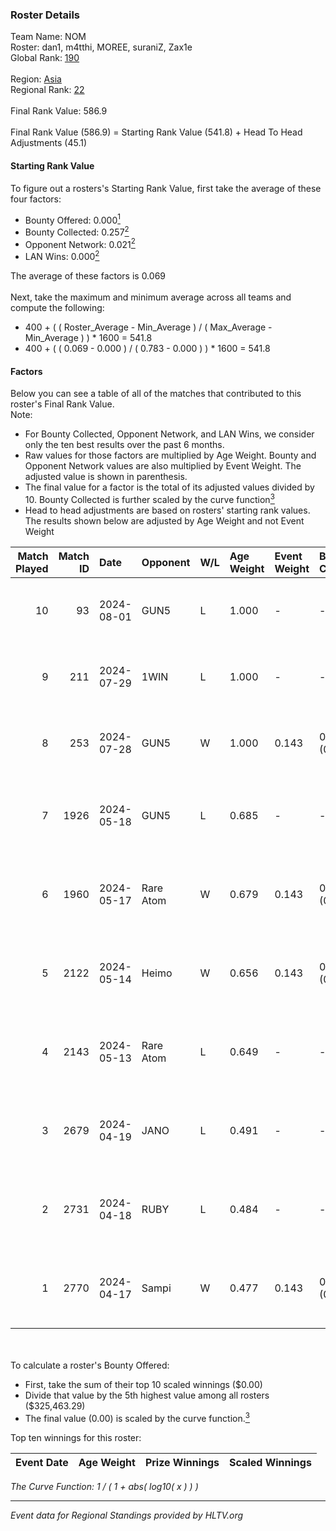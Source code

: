 ### Roster Details<br />
Team Name: NOM<br />
Roster: dan1, m4tthi, MOREE, suraniZ, Zax1e<br />
Global Rank: [190](../standings_global.md)<br />
<br />
Region: [Asia]( ../standings_asia.md)<br />
Regional Rank: [22]( ../standings_asia.md)<br />
<br />
Final Rank Value:  586.9<br />
<br />
Final Rank Value (586.9) = Starting Rank Value (541.8) + Head To Head Adjustments (45.1)<br />

#### Starting Rank Value<br />
To figure out a rosters's Starting Rank Value, first take the average of these four factors:<br />
- Bounty Offered: 0.000[<sup>1</sup>](#table2)
- Bounty Collected: 0.257[<sup>2</sup>](#table1)
- Opponent Network: 0.021[<sup>2</sup>](#table1)
- LAN Wins: 0.000[<sup>2</sup>](#table1)

The average of these factors is 0.069<br />
<br />
Next, take the maximum and minimum average across all teams and compute the following:<br />
- 400 + ( ( Roster_Average - Min_Average ) / ( Max_Average - Min_Average ) ) * 1600 = 541.8
- 400 + ( ( 0.069 - 0.000 ) / ( 0.783 - 0.000 ) ) * 1600 = 541.8


#### Factors<br />
Below you can see a table of all of the matches that contributed to this roster's Final Rank Value.<br />
Note:<br />

- For Bounty Collected, Opponent Network, and LAN Wins, we consider only the ten best results over the past 6 months.
- Raw values for those factors are multiplied by Age Weight. Bounty and Opponent Network values are also multiplied by Event Weight. The adjusted value is shown in parenthesis.
- The final value for a factor is the total of its adjusted values divided by 10. Bounty Collected is further scaled by the curve function[<sup>3</sup>](#curveFunction)
- Head to head adjustments are based on rosters' starting rank values. The results shown below are adjusted by Age Weight and not Event Weight
<span id="table1"></span><br />


| Match Played | Match ID | Date       | Opponent  | W/L | Age Weight | Event Weight | Bounty Collected | Opponent Network | LAN Wins  | H2H Adj. | Roster                               |
| -: | -: | :- | :- | :- | :- | :- | :- | :- | :- | -: | :- |
|           10 |       93 | 2024-08-01 | GUN5      | L   | 1.000      | -            | -                | -                | -         |    -5.56 | dan1, m4tthi, MOREE, suraniZ, Zax1e  |
|            9 |      211 | 2024-07-29 | 1WIN      | L   | 1.000      | -            | -                | -                | -         |    -3.15 | dan1, m4tthi, MOREE, suraniZ, Zax1e  |
|            8 |      253 | 2024-07-28 | GUN5      | W   | 1.000      | 0.143        | 0.073 (0.010)    | 0.569 (0.081)    | 0 (0.000) |    25.96 | dan1, m4tthi, MOREE, suraniZ, Zax1e  |
|            7 |     1926 | 2024-05-18 | GUN5      | L   | 0.685      | -            | -                | -                | -         |    -2.37 | dan1, hotd0g , m4tthi, meztal, MOREE |
|            6 |     1960 | 2024-05-17 | Rare Atom | W   | 0.679      | 0.143        | 0.000 (0.000)    | 0.479 (0.046)    | 0 (0.000) |    14.85 | dan1, hotd0g , m4tthi, meztal, MOREE |
|            5 |     2122 | 2024-05-14 | Heimo     | W   | 0.656      | 0.143        | 0.006 (0.001)    | 0.107 (0.010)    | 0 (0.000) |    14.32 | dan1, hotd0g , m4tthi, meztal, MOREE |
|            4 |     2143 | 2024-05-13 | Rare Atom | L   | 0.649      | -            | -                | -                | -         |    -5.63 | dan1, hotd0g , m4tthi, meztal, MOREE |
|            3 |     2679 | 2024-04-19 | JANO      | L   | 0.491      | -            | -                | -                | -         |    -5.08 | dan1, hotd0g , m4tthi, meztal, MOREE |
|            2 |     2731 | 2024-04-18 | RUBY      | L   | 0.484      | -            | -                | -                | -         |    -1.63 | dan1, hotd0g , m4tthi, meztal, MOREE |
|            1 |     2770 | 2024-04-17 | Sampi     | W   | 0.477      | 0.143        | 0.027 (0.002)    | 1.000 (0.068)    | 0 (0.000) |    13.38 | dan1, hotd0g , m4tthi, meztal, MOREE |

<br />
<span id="table2"></span><br />
To calculate a roster's Bounty Offered:<br />

- First, take the sum of their top 10 scaled winnings ($0.00)
- Divide that value by the 5th highest value among all rosters ($325,463.29)
- The final value (0.00) is scaled by the curve function.[<sup>3</sup>](#curveFunction)

Top ten winnings for this roster:<br />

| Event Date | Age Weight | Prize Winnings | Scaled Winnings |
| :- | -: | :- | :- |


<span id="curveFunction"></span>_The Curve Function: 1 / ( 1 + abs( log10( x ) ) )_<br />

---
_Event data for Regional Standings provided by HLTV.org_<br />

